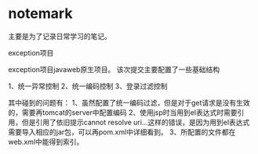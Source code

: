 # notemark
主要是为了记录日常学习的笔记。

exception项目

exception项目javaweb原生项目。
该次提交主要配置了一些基础结构

1、统一异常控制
2、统一编码控制
3、登录过滤控制

其中碰到的问题有：
1、虽然配置了统一编码过滤，但是对于get请求是没有生效的，需要再tomcat的server中配置编码
2、使用jsp时当用到el表达式时需要引用，但是引用了依旧提示cannot resolve uri...这样的错误，是因为用到el表达式需要导入相应的jar包，可以再pom.xml中详细看到。
3、所配置的文件都在web.xml中能得到索引。
